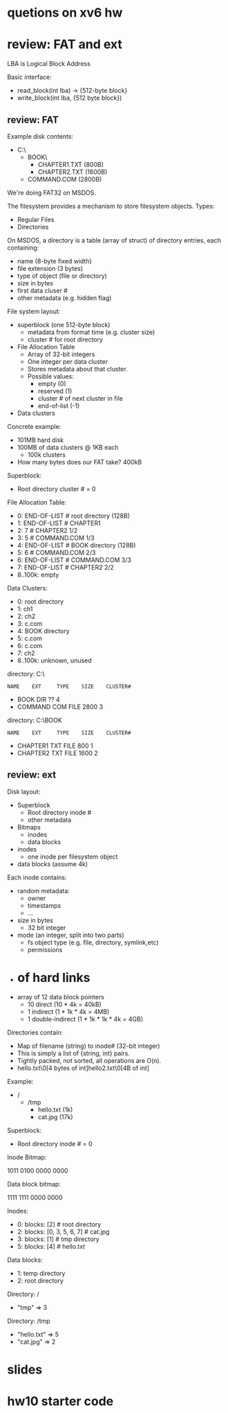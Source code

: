 
# quetions on xv6 hw

# review: FAT and ext

LBA is Logical Block Address

Basic interface:

 - read_block(int lba) -> {512-byte block}
 - write_block(int lba, {512 byte block})

## review: FAT

Example disk contents:

 - C:\
   - BOOK\
     - CHAPTER1.TXT (800B)
     - CHAPTER2.TXT (1600B)
   - COMMAND.COM (2800B)

We're doing FAT32 on MSDOS.

The filesystem provides a mechanism to
store filesystem objects. Types:

 - Regular Files
 - Directories

On MSDOS, a directory is a table (array of struct)
of directory entries, each containing:

 - name (8-byte fixed width)
 - file extension (3 bytes)
 - type of object (file or directory)
 - size in bytes
 - first data cluser #
 - other metadata (e.g. hidden flag)

File system layout:

 - superblock (one 512-byte block)
   - metadata from format time (e.g. cluster size)
   - cluster # for root directory
 - File Allocation Table
   - Array of 32-bit integers
   - One integer per data cluster
   - Stores metadata about that cluster.
   - Possible values:
     - empty (0)
     - reserved (1)
     - cluster # of next cluster in file
     - end-of-list (-1)
  - Data clusters

Concrete example:

 - 101MB hard disk
 - 100MB of data clusters @ 1KB each
   - 100k clusters
 - How many bytes does our FAT take? 400kB

Superblock:

 - Root directory cluster # = 0

File Allocation Table:

 - 0: END-OF-LIST       # root directory (128B)
 - 1: END-OF-LIST       # CHAPTER1
 - 2: 7                 # CHAPTER2    1/2
 - 3: 5                 # COMMAND.COM 1/3
 - 4: END-OF-LIST       # BOOK directory (128B)
 - 5: 6                 # COMMAND.COM 2/3
 - 6: END-OF-LIST       # COMMAND.COM 3/3
 - 7: END-OF-LIST       # CHAPTER2    2/2
 - 8..100k: empty
 
Data Clusters:

 - 0: root directory
 - 1: ch1
 - 2: ch2
 - 3: c.com
 - 4: BOOK directory
 - 5: c.com
 - 6: c.com
 - 7: ch2
 - 8..100k: unknown, unused

directory: C:\

    NAME    EXT     TYPE    SIZE    CLUSTER#
 -  BOOK            DIR     ??      4
 -  COMMAND COM     FILE    2800    3

directory: C:\BOOK

    NAME    EXT     TYPE    SIZE    CLUSTER#
 - CHAPTER1 TXT     FILE    800     1
 - CHAPTER2 TXT     FILE    1600    2

## review: ext

Disk layout:

 - Superblock
   - Root directory inode #
   - other metadata
 - Bitmaps
   - inodes
   - data blocks
 - inodes
   - one inode per filesystem object
 - data blocks (assume 4k)

Each inode contains:

 - random metadata:
   - owner
   - timestamps
   - ...
 - size in bytes
   - 32 bit integer
 - mode (an integer, split into two parts)
   - fs object type (e.g. file, directory, symlink,etc)
   - permissions
 - # of hard links
 - array of 12 data block pointers
   - 10 direct (10 * 4k = 40kB)
   - 1 indirect (1 * 1k * 4k = 4MB)
   - 1 double-indirect (1 * 1k * 1k * 4k = 4GB)

Directories contain:

 - Map of filename (string) to inode# (32-bit integer)
 - This is simply a list of {string, int} pairs.
 - Tightly packed, not sorted, all operations are
   O(n).
 - hello.txt\0[4 bytes of int]hello2.txt\0[4B of int]

Example:

 - /
   - /tmp
     - hello.txt (1k)
     - cat.jpg (17k)

Superblock:

 - Root directory inode # = 0

Inode Bitmap:

 1011 0100 0000 0000

Data block bitmap:

 1111 1111 0000 0000 

Inodes:

 - 0: blocks: [2]   # root directory
 - 2: blocks: [0, 3, 5, 6, 7]  # cat.jpg
 - 3: blocks: [1]   # tmp directory
 - 5: blocks: [4]   # hello.txt
 
Data blocks:

 - 1: temp directory
 - 2: root directory

Directory: /

 - "tmp" => 3

Directory: /tmp

 - "hello.txt" => 5
 - "cat.jpg" => 2

# slides

# hw10 starter code



